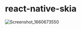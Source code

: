 # react-native-skia



![Screenshot_1660673550](https://user-images.githubusercontent.com/98346731/184950220-1fb01432-9ef7-4e45-b490-bd5d249ff8a0.png)
